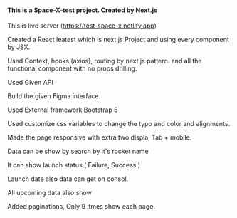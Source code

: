 
#### This is a Space-X-test project. Created by Next.js 

This is live server (https://test-space-x.netlify.app)


Created a React leatest which is next.js Project and using every component by JSX.

Used Context, hooks (axios), routing by next.js pattern. and all the functional component with no props drilling.

Used Given API

Build the given Figma interface. 

Used External framework Bootstrap 5

Used customize css variables to change the typo and color and alignments.

Made the page responsive with extra two displa, Tab + mobile.

Data can be show by search by it's rocket name

It can show launch status ( Failure, Success )

Launch date also data can get on consol. 

All upcoming data also show

Added paginations, Only 9 itmes show each page.





